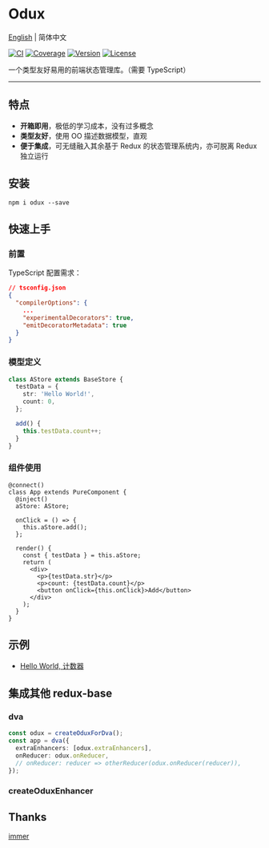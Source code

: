 # Odux

[English](./README.md) | 简体中文

[![CI](https://img.shields.io/travis/zhang740/odux.svg?style=flat-square)](https://travis-ci.org/zhang740/odux)
[![Coverage](https://img.shields.io/coveralls/zhang740/odux.svg?style=flat-square)](https://coveralls.io/github/zhang740/odux)
[![Version](https://img.shields.io/npm/v/odux.svg?style=flat-square)](https://www.npmjs.com/package/odux)
[![License](https://img.shields.io/npm/l/odux.svg?style=flat-square)](https://github.com/zhang740/odux/blob/master/LICENSE)

一个类型友好易用的前端状态管理库。（需要 TypeScript）

---

## 特点

- **开箱即用**，极低的学习成本，没有过多概念
- **类型友好**，使用 OO 描述数据模型，直观
- **便于集成**，可无缝融入其余基于 Redux 的状态管理系统内，亦可脱离 Redux 独立运行

## 安装

```shell
npm i odux --save
```

## 快速上手

### 前置

TypeScript 配置需求：

```json
// tsconfig.json
{
  "compilerOptions": {
    ...
    "experimentalDecorators": true,
    "emitDecoratorMetadata": true
  }
}
```

### 模型定义

```ts
class AStore extends BaseStore {
  testData = {
    str: 'Hello World!',
    count: 0,
  };

  add() {
    this.testData.count++;
  }
}
```

### 组件使用

```tsx
@connect()
class App extends PureComponent {
  @inject()
  aStore: AStore;

  onClick = () => {
    this.aStore.add();
  };

  render() {
    const { testData } = this.aStore;
    return (
      <div>
        <p>{testData.str}</p>
        <p>count: {testData.count}</p>
        <button onClick={this.onClick}>Add</button>
      </div>
    );
  }
}
```

## 示例

- [Hello World, 计数器](https://stackblitz.com/edit/odux-basic?file=index.tsx)

## 集成其他 redux-base

### dva

```ts
const odux = createOduxForDva();
const app = dva({
  extraEnhancers: [odux.extraEnhancers],
  onReducer: odux.onReducer,
  // onReducer: reducer => otherReducer(odux.onReducer(reducer)),
});
```

### createOduxEnhancer

## Thanks

[immer](https://github.com/mweststrate/immer)
